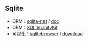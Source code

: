 ## Sqlite

- ORM：[sqlite-net](https://github.com/praeclarum/sqlite-net) / [doc](https://github.com/praeclarum/sqlite-net/wiki)
- ORM：[SQLiteUnityKit](https://github.com/Busta117/SQLiteUnityKit)
- 可视化：[sqlitebrowser](https://github.com/sqlitebrowser/sqlitebrowser) / [download](https://github.com/sqlitebrowser/sqlitebrowser/releases)